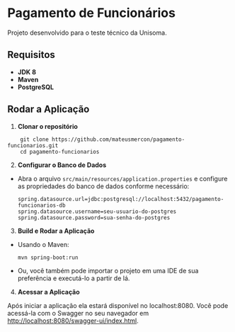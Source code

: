 # Pagamento de Funcionários

Projeto desenvolvido para o teste técnico da Unisoma.

## Requisitos

- **JDK 8**
- **Maven**
- **PostgreSQL**

## Rodar a Aplicação

1. **Clonar o repositório**

```
    git clone https://github.com/mateusmercon/pagamento-funcionarios.git
    cd pagamento-funcionarios
```

2. **Configurar o Banco de Dados**

- Abra o arquivo `src/main/resources/application.properties` e configure as propriedades do banco de dados conforme necessário:

  ```
  spring.datasource.url=jdbc:postgresql://localhost:5432/pagamento-funcionarios-db
  spring.datasource.username=seu-usuario-do-postgres
  spring.datasource.password=sua-senha-do-postgres
  ```

3. **Build e Rodar a Aplicação**

- Usando o Maven:

  ```
  mvn spring-boot:run
  ```

- Ou, você também pode importar o projeto em uma IDE de sua preferência e executá-lo a partir de lá.

4. **Acessar a Aplicação**

Após iniciar a aplicação ela estará disponível no localhost:8080. Você pode acessá-la com o Swagger no seu navegador em [http://localhost:8080/swagger-ui/index.html](http://localhost:8080/swagger-ui/index.html).
